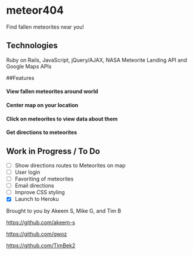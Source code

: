 # meteor404
Find fallen meteorites near you!

## Technologies
Ruby on Rails, JavaScript, jQuery/AJAX, NASA Meteorite Landing API and Google Maps APIs

##Features

#### View fallen meteorites around world 
#### Center map on your location 
#### Click on meteorites to view data about them
#### Get directions to meteorites 

## Work in Progress / To Do
- [ ] Show directions routes to Meteorites on map
- [ ] User login 
- [ ] Favoriting of meteorites
- [ ] Email directions
- [ ] Improve CSS styling
- [x] Launch to Heroku

Brought to you by Akeem S, Mike G, and Tim B

https://github.com/akeem-s

https://github.com/gwoz

https://github.com/TimBek2
